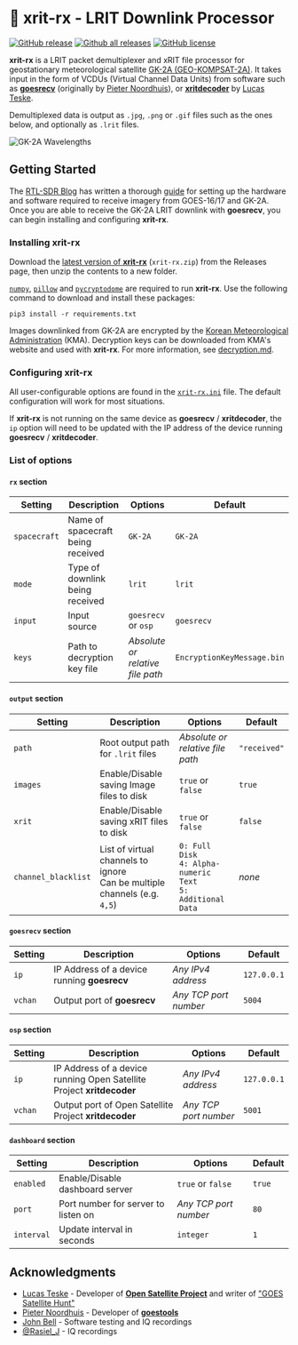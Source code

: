 # :satellite: xrit-rx - LRIT Downlink Processor

[![GitHub release](https://img.shields.io/github/release/sam210723/xrit-rx.svg)](https://github.com/sam210723/xrit-rx/releases/latest)
[![Github all releases](https://img.shields.io/github/downloads/sam210723/xrit-rx/total.svg)](https://github.com/sam210723/xrit-rx/releases/latest)
[![GitHub license](https://img.shields.io/github/license/sam210723/xrit-rx.svg)](https://github.com/sam210723/xrit-rx/blob/master/LICENSE)

**xrit-rx** is a LRIT packet demultiplexer and xRIT file processor for geostationary meteorological satellite [GK-2A (GEO-KOMPSAT-2A)](https://nmsc.kma.go.kr/enhome/html/base/cmm/selectPage.do?page=satellite.gk2a.intro). It takes input in the form of VCDUs (Virtual Channel Data Units) from software such as [**goesrecv**](https://github.com/sam210723/goestools) (originally by [Pieter Noordhuis](https://twitter.com/pnoordhuis)), or [**xritdecoder**](https://github.com/opensatelliteproject/xritdemod/releases/tag/1.0.3) by [Lucas Teske](https://twitter.com/lucasteske).

Demultiplexed data is output as ``.jpg``, ``.png`` or ``.gif`` files such as the ones below, and optionally as `.lrit` files.

![GK-2A Wavelengths](https://vksdr.com/bl-content/uploads/pages/ee5e126f5e958391589fea17a681d7f7/wavelengths.png)

## Getting Started
The [RTL-SDR Blog](https://www.rtl-sdr.com) has written a thorough [guide](https://www.rtl-sdr.com/rtl-sdr-com-goes-16-17-and-gk-2a-weather-satellite-reception-comprehensive-tutorial/) for setting up the hardware and software required to receive imagery from GOES-16/17 and GK-2A. Once you are able to receive the GK-2A LRIT downlink with **goesrecv**, you can begin installing and configuring **xrit-rx**.

### Installing xrit-rx
Download the [latest version of **xrit-rx**](https://github.com/sam210723/xrit-rx/releases/latest) (``xrit-rx.zip``) from the Releases page, then unzip the contents to a new folder.

[`numpy`](https://pypi.org/project/numpy), [`pillow`](https://pypi.org/project/Pillow/) and [`pycryptodome`](https://pypi.org/project/pycryptodome/) are required to run **xrit-rx**. Use the following command to download and install these packages:
```
pip3 install -r requirements.txt
```

Images downlinked from GK-2A are encrypted by the [Korean Meteorological Administration](https://nmsc.kma.go.kr/enhome/html/main/main.do) (KMA). Decryption keys can be downloaded from KMA's website and used with **xrit-rx**. For more information, see [decryption.md](src/tools/decryption.md).

### Configuring xrit-rx
All user-configurable options are found in the [`xrit-rx.ini`](src/xrit-rx.ini) file. The default configuration will work for most situations.

If **xrit-rx** is not running on the same device as **goesrecv** / **xritdecoder**, the `ip` option will need to be updated with the IP address of the device running **goesrecv** / **xritdecoder**.

### List of options

#### `rx` section
| Setting | Description | Options | Default |
| ------- | ----------- | ------- | ------- |
| `spacecraft` | Name of spacecraft being received | `GK-2A` | `GK-2A` |
| `mode` | Type of downlink being received | `lrit` | `lrit` |
| `input` | Input source | `goesrecv` or `osp` | `goesrecv` |
| `keys` | Path to decryption key file | *Absolute or relative file path* | `EncryptionKeyMessage.bin` |

#### `output` section

| Setting | Description | Options | Default |
| ------- | ----------- | ------- | ------- |
| `path` | Root output path for `.lrit` files | *Absolute or relative file path* | `"received"` |
| `images` | Enable/Disable saving Image files to disk | `true` or `false` | `true` |
| `xrit` | Enable/Disable saving xRIT files to disk | `true` or `false` | `false` |
| `channel_blacklist` | List of virtual channels to ignore<br>Can be multiple channels (e.g. `4,5`) | `0: Full Disk`<br>`4: Alpha-numeric Text`<br>`5: Additional Data`<br> | *none* |

#### `goesrecv` section

| Setting | Description | Options | Default |
| ------- | ----------- | ------- | ------- |
| `ip` | IP Address of a device running **goesrecv** | *Any IPv4 address* | `127.0.0.1` |
| `vchan` | Output port of **goesrecv** | *Any TCP port number* | `5004` |

#### `osp` section

| Setting | Description | Options | Default |
| ------- | ----------- | ------- | ------- |
| `ip` | IP Address of a device running Open Satellite Project **xritdecoder** | *Any IPv4 address* | `127.0.0.1` |
| `vchan` | Output port of Open Satellite Project **xritdecoder** | *Any TCP port number* | `5001` |

#### `dashboard` section

| Setting | Description | Options | Default |
| ------- | ----------- | ------- | ------- |
| `enabled` | Enable/Disable dashboard server | `true` or `false` | `true` |
| `port` | Port number for server to listen on | *Any TCP port number* | `80` |
| `interval` | Update interval in seconds | `integer` | `1` |


## Acknowledgments
  - [Lucas Teske](https://twitter.com/lucasteske) - Developer of [**Open Satellite Project**](https://github.com/opensatelliteproject) and writer of ["GOES Satellite Hunt"](https://www.teske.net.br/lucas/2016/10/goes-satellite-hunt-part-1-antenna-system/)
  - [Pieter Noordhuis](https://twitter.com/pnoordhuis) - Developer of [**goestools**](https://github.com/pietern/goestools)
  - [John Bell](https://twitter.com/eswnl) - Software testing and IQ recordings
  - [@Rasiel_J](https://twitter.com/Rasiel_J) - IQ recordings
